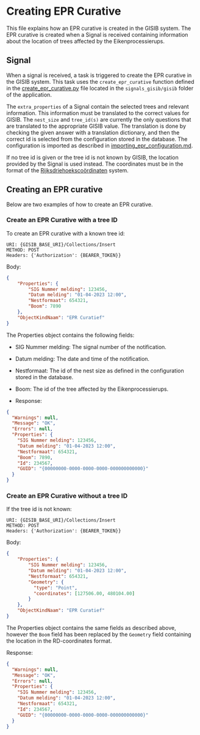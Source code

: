 # Creating EPR Curative
This file explains how an EPR curative is created in the GISIB system. The EPR
curative is created when a Signal is received containing information about the
location of trees affected by the Eikenprocessierups.

## Signal
When a signal is received, a task is triggered to create the EPR curative in the
GISIB system. This task uses the `create_epr_curative` function defined in the
[create_epr_curative.py](../../app/signals_gisib/gisib/create_epr_curative.py)
file located in the `signals_gisib/gisib` folder of the application.

The `extra_properties` of a Signal contain the selected trees and relevant
information. This information must be translated to the correct values for
GISIB. The `nest_size` and `tree_id(s)` are currently the only questions that
are translated to the appropriate GISIB value. The translation is done by
checking the given answer with a translation dictionary, and then the correct id
is selected from the configuration stored in the database. The configuration is
imported as described in [importing_epr_configuration.md](./importing_epr_configuration.md).

If no tree id is given or the tree id is not known by GISIB, the location
provided by the Signal is used instead. The coordinates must be in the format of
the [Rijksdriehoekscoördinaten](https://nl.wikipedia.org/wiki/Rijksdriehoeksco%C3%B6rdinaten)
system.

## Creating an EPR curative

Below are two examples of how to create an EPR curative.

### Create an EPR Curative with a tree ID
To create an EPR curative with a known tree id:
```
URI: {GISIB_BASE_URI}/Collections/Insert
METHOD: POST
Headers: {'Authorization': {BEARER_TOKEN}}
```
Body:
```json
{
    "Properties": {
        "SIG Nummer melding": 123456,
        "Datum melding": "01-04-2023 12:00",
        "Nestformaat": 654321,
        "Boom": 7890
    },
    "ObjectKindNaam": "EPR Curatief"
}
```
The Properties object contains the following fields:

- SIG Nummer melding: The signal number of the notification.
- Datum melding: The date and time of the notification.
- Nestformaat: The id of the nest size as defined in the configuration stored in the database.
- Boom: The id of the tree affected by the Eikenprocessierups.

- Response:
```json
{
  "Warnings": null,
  "Message": "OK",
  "Errors": null,
  "Properties": {
    "SIG Nummer melding": 123456,
    "Datum melding": "01-04-2023 12:00",
    "Nestformaat": 654321,
    "Boom": 7890,
    "Id": 234567,
    "GUID": "{00000000-0000-0000-0000-000000000000}"
  }
}
```

### Create an EPR Curative without a tree ID
If the tree id is not known:
```
URI: {GISIB_BASE_URI}/Collections/Insert
METHOD: POST
Headers: {'Authorization': {BEARER_TOKEN}}
```
Body:
```json
{
    "Properties": {
        "SIG Nummer melding": 123456,
        "Datum melding": "01-04-2023 12:00",
        "Nestformaat": 654321,
        "Geometry": {
          "type": "Point",
          "coordinates": [127506.00, 480104.00]
        }
    },
    "ObjectKindNaam": "EPR Curatief"
}
```
The Properties object contains the same fields as described above, however the
`Boom` field has been replaced by the `Geometry` field containing the location
in the RD-coordinates format.

Response:
```json
{
  "Warnings": null,
  "Message": "OK",
  "Errors": null,
  "Properties": {
    "SIG Nummer melding": 123456,
    "Datum melding": "01-04-2023 12:00",
    "Nestformaat": 654321,
    "Id": 234567,
    "GUID": "{00000000-0000-0000-0000-000000000000}"
  }
}
```
